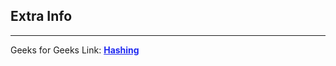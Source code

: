 <style>
a:link {
    color: #1e28f0;
}
a:visited{
    color: #3c1478;
}
a:hover{
    color: #1e288c;
}
</style>

## Extra Info

-----

Geeks for Geeks Link: [**Hashing**][G4GLink]


[G4GLink]: https://www.geeksforgeeks.org/hashing-data-structure/
